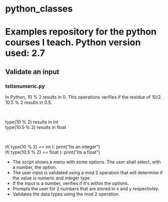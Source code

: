 # python_classes
<h1>Examples repository for the python courses I teach. Python version used: 2.7</h1>
<h2>Validate an input</h2>
<h3>tstisnumeric.py</h3>
<div>
<p>  
  In Python, 10 % 2 results in 0. This operations verifies if the residue of 10/2.
    10.5 % 2 results in 0.5.
</p>
<br>
<p>
  type(10 % 2) results in int
  <br>
  type(10.5 % 2) results in float
</p>
</br>
<p>
  if( type(10 % 2) == int ): print("Its an integer")
  <br>
  if( type(10.5 % 2) == float ): print("Its a float")
</p>
  
<ul>
<li>The script shows a menu with some options. The user shall select, with a number, the option.</li>
<li>The user input is validated using a mod 2 operation that will determine if the value is numeric and integer type</li>
<li>If the input is a number, verifies if it's within the options.</li>
<li>Prompts the user for 2 numbers that are stored in x and y respectivley.</li>
<li>Validates the data types using the mod 2 operation.</li>
</ul>

</ddiv>
